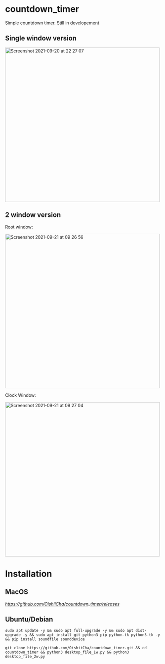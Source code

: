 # countdown_timer
Simple countdown timer.
Still in developement


## Single window version
<img width="500" alt="Screenshot 2021-09-20 at 22 27 07" src="https://user-images.githubusercontent.com/86476845/134142048-1822622b-816c-4c99-a3d5-523306d0b522.png">


## 2 window version

Root window:

<img width="500" alt="Screenshot 2021-09-21 at 09 26 56" src="https://user-images.githubusercontent.com/86476845/134142224-262c7d15-5c70-45e3-84ca-86ff6a0e38cf.png">

Clock Window:

<img width="500" alt="Screenshot 2021-09-21 at 09 27 04" src="https://user-images.githubusercontent.com/86476845/134142250-ef581106-5bd7-48ef-938e-d5b2b8ab5fe3.png">

# Installation

## MacOS

*https://github.com/OishiiCha/countdown_timer/releases*


## Ubuntu/Debian
```
sudo apt update -y && sudo apt full-upgrade -y && sudo apt dist-upgrade -y && sudo apt install git python3 pip python-tk python3-tk -y && pip install soundfile sounddevice
```

```
git clone https://github.com/OishiiCha/countdown_timer.git && cd countdown_timer && python3 desktop_file_1w.py && python3 desktop_file_2w.py

```
